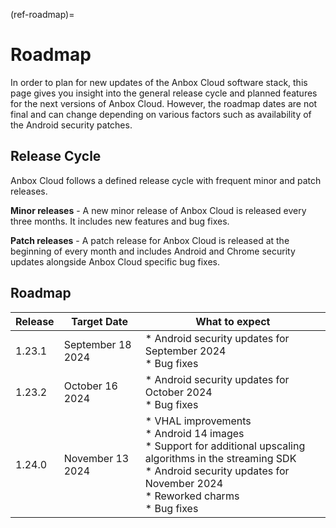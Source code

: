 (ref-roadmap)=
# Roadmap

In order to plan for new updates of the Anbox Cloud software stack, this page gives you insight into the general release cycle and planned features for the next versions of Anbox Cloud. However, the roadmap dates are not final and can change depending on various factors such as availability of the Android security patches.

## Release Cycle

Anbox Cloud follows a defined release cycle with frequent minor and patch releases.

**Minor releases** - A new minor release of Anbox Cloud is released every three months. It includes new features and bug fixes.

**Patch releases** - A patch release for Anbox Cloud is released at the beginning of every month and includes Android and Chrome security updates alongside Anbox Cloud specific bug fixes.

## Roadmap

| Release | Target Date | What to expect| 
|---------|-------------|---------------|
| 1.23.1 | September 18 2024 | * Android security updates for September 2024<br/> * Bug fixes |
| 1.23.2 | October 16 2024 | * Android security updates for October 2024<br/> * Bug fixes |
| 1.24.0 | November 13 2024 | * VHAL improvements<br/> * Android 14 images<br/> * Support for additional upscaling algorithms in the streaming SDK<br/> * Android security updates for November 2024<br/> * Reworked charms<br/> * Bug fixes
